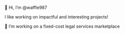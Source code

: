 👋 Hi, I’m @waffle987

I like working on impactful and interesting projects!

👀 I’m working on a fixed-cost legal services marketplace
